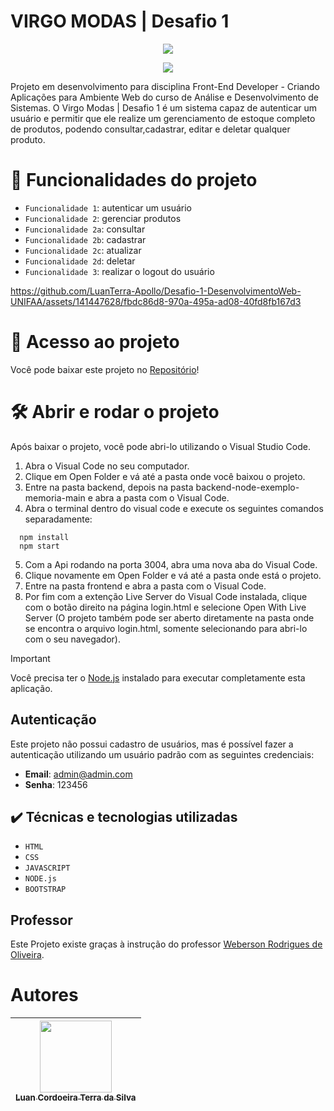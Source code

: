 # VIRGO MODAS | Desafio 1

<p align="center">
<img loading="lazy" src="https://github.com/LuanTerra-Apollo/Desafio-1-DesenvolvimentoWeb-UNIFAA/assets/141447628/65e10e83-a163-45f5-847a-9032e4374214"/>
</p>

<p align="center">
<img loading="lazy" src="http://img.shields.io/static/v1?label=STATUS&message=EM%20DESENVOLVIMENTO&color=GREEN&style=for-the-badge"/>
</p>

<p>Projeto em desenvolvimento para disciplina Front-End Developer - Criando Aplicações para Ambiente Web do curso de Análise e Desenvolvimento de Sistemas. O Virgo Modas | Desafio 1 é um sistema capaz de autenticar um usuário e permitir que ele realize um gerenciamento de estoque completo de produtos, podendo consultar,cadastrar, editar e deletar qualquer produto.</p>

# :hammer: Funcionalidades do projeto

- `Funcionalidade 1`: autenticar um usuário
- `Funcionalidade 2`: gerenciar produtos
- `Funcionalidade 2a`: consultar
- `Funcionalidade 2b`: cadastrar
- `Funcionalidade 2c`: atualizar
- `Funcionalidade 2d`: deletar
- `Funcionalidade 3`: realizar o logout do usuário


https://github.com/LuanTerra-Apollo/Desafio-1-DesenvolvimentoWeb-UNIFAA/assets/141447628/fbdc86d8-970a-495a-ad08-40fd8fb167d3


# 📁 Acesso ao projeto

<p>Você pode baixar este projeto no <a href="https://github.com/LuanTerra-Apollo/Desafio-1-DesenvolvimentoWeb-UNIFAA">Repositório</a>!</p>

# 🛠️ Abrir e rodar o projeto

Após baixar o projeto, você pode abri-lo utilizando o Visual Studio Code. 

1. Abra o Visual Code no seu computador.
2. Clique em Open Folder e vá até a pasta onde você baixou o projeto.
3. Entre na pasta backend, depois na pasta backend-node-exemplo-memoria-main e abra a pasta com o Visual Code.
4. Abra o terminal dentro do visual code e execute os seguintes comandos separadamente:
```
  npm install
  npm start
```
5. Com a Api rodando na porta 3004, abra uma nova aba do Visual Code.
6. Clique novamente em Open Folder e vá até a pasta onde está o projeto.
7. Entre na pasta frontend e abra a pasta com o Visual Code.
8. Por fim com a extenção Live Server do Visual Code instalada, clique com o botão direito na página login.html e selecione Open With Live Server (O projeto também pode ser aberto diretamente na pasta onde se encontra o arquivo login.html, somente selecionando para abri-lo com o seu navegador).

> [!IMPORTANT]
> Você precisa ter o <a href='https://nodejs.org/en'>Node.js<a/> instalado para executar completamente esta aplicação.

## Autenticação

Este projeto não possui cadastro de usuários, mas é possível fazer a autenticação utilizando um usuário padrão com as seguintes credenciais:

- **Email**: admin@admin.com
- **Senha**: 123456

## ✔️ Técnicas e tecnologias utilizadas

- ``HTML``
- ``CSS``
- ``JAVASCRIPT``
- ``NODE.js``
- ``BOOTSTRAP``

## Professor

Este Projeto existe graças à instrução do professor <a href='https://www.linkedin.com/in/weberson-rodrigues/'>Weberson Rodrigues de Oliveira<a/>.

# Autores

| [<img loading="lazy" src="https://github.com/LuanTerra-Apollo/Desafio-1-DesenvolvimentoWeb-UNIFAA/assets/141447628/1dfffcef-6a5d-4f91-8297-10f3518b3ab8" width=115><br><sub>Luan Cordoeira Terra da Silva</sub>](https://github.com/LuanTerra-Apollo) |
| :---: |
